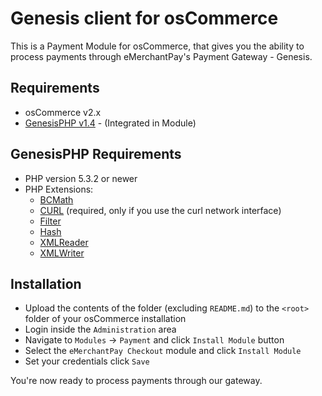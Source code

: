 Genesis client for osCommerce
=============================

This is a Payment Module for osCommerce, that gives you the ability to process payments through eMerchantPay's Payment Gateway - Genesis.

Requirements
------------

* osCommerce v2.x
* [GenesisPHP v1.4](https://github.com/GenesisGateway/genesis_php) - (Integrated in Module)

GenesisPHP Requirements
------------

* PHP version 5.3.2 or newer
* PHP Extensions:
    * [BCMath](https://php.net/bcmath)
    * [CURL](https://php.net/curl) (required, only if you use the curl network interface)
    * [Filter](https://php.net/filter)
    * [Hash](https://php.net/hash)
    * [XMLReader](https://php.net/xmlreader)
    * [XMLWriter](https://php.net/xmlwriter)

Installation
------------

* Upload the contents of the folder (excluding ```README.md```) to the ```<root>``` folder of your osCommerce installation
* Login inside the ```Administration``` area
* Navigate to ```Modules``` -> ```Payment``` and click ```Install Module``` button
* Select the ```eMerchantPay Checkout``` module and click ```Install Module```
* Set your credentials click ```Save```

You're now ready to process payments through our gateway.
